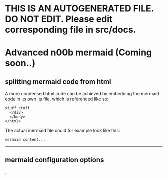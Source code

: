 # THIS IS AN AUTOGENERATED FILE. DO NOT EDIT. Please edit corresponding file in src/docs.

# Advanced n00b mermaid (Coming soon..)

## splitting mermaid code from html

A more condensed html code can be achieved by embedding the mermaid code in its own .js file, which is referenced like so:

```
stuff stuff
  </div>
  </body>
</html>
```

The actual mermaid file could for example look like this:

```
mermaid content...
```

---

## mermaid configuration options

...

